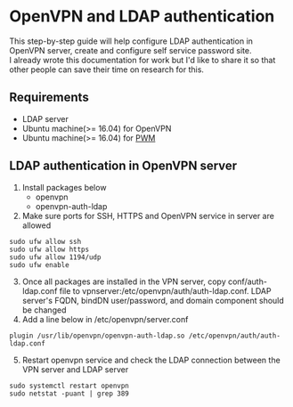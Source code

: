 # OpenVPN and LDAP authentication

This step-by-step guide will help configure LDAP authentication in OpenVPN server, create and configure self service password site.  
I already wrote this documentation for work but I'd like to share it so that other people can save their time on research for this.  

## Requirements  
* LDAP server
* Ubuntu machine(>= 16.04) for OpenVPN
* Ubuntu machine(>= 16.04) for [PWM](https://github.com/pwm-project/pwm)

## LDAP authentication in OpenVPN server  
1. Install packages below  
    - openvpn  
    - openvpn-auth-ldap  
2. Make sure ports for SSH, HTTPS and OpenVPN service in server are allowed  
```
sudo ufw allow ssh  
sudo ufw allow https  
sudo ufw allow 1194/udp  
sudo ufw enable  
```
3. Once all packages are installed in the VPN server, copy conf/auth-ldap.conf file to vpnserver:/etc/openvpn/auth/auth-ldap.conf. LDAP server's FQDN, bindDN user/password, and domain component should be changed  
4. Add a line below in /etc/openvpn/server.conf
```
plugin /usr/lib/openvpn/openvpn-auth-ldap.so /etc/openvpn/auth/auth-ldap.conf
```
5. Restart openvpn service and check the LDAP connection between the VPN server and LDAP server
```
sudo systemctl restart openvpn
sudo netstat -puant | grep 389
```
